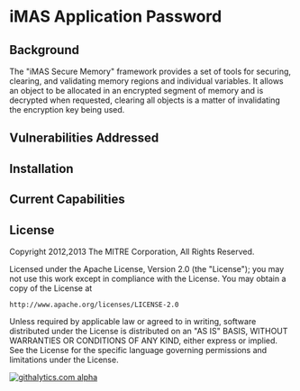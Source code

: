 # iMAS Application Password

## Background

The "iMAS Secure Memory" framework provides a set of tools for securing, clearing, and validating memory regions and individual variables.  It allows an object to be allocated in an encrypted segment of memory and is decrypted when requested, clearing all objects is a matter of invalidating the encryption key being used.

## Vulnerabilities Addressed

## Installation

## Current Capabilities

## License

Copyright 2012,2013 The MITRE Corporation, All Rights Reserved.

Licensed under the Apache License, Version 2.0 (the "License");
you may not use this work except in compliance with the License.
You may obtain a copy of the License at

    http://www.apache.org/licenses/LICENSE-2.0

Unless required by applicable law or agreed to in writing, software
distributed under the License is distributed on an "AS IS" BASIS,
WITHOUT WARRANTIES OR CONDITIONS OF ANY KIND, either express or implied.
See the License for the specific language governing permissions and
limitations under the License.


[![githalytics.com alpha](https://cruel-carlota.pagodabox.com/1872ba534d9159e437208c392bade83f "githalytics.com")](http://githalytics.com/project-imas/app-password)


